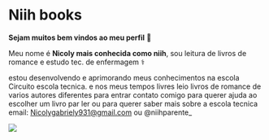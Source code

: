 # Niih books
**Sejam muitos bem vindos ao meu perfil** 📖

Meu nome é **Nicoly mais conhecida como niih**,
sou leitura de livros de romance e estudo tec. de enfermagem ⚕️ 

estou desenvolvendo e aprimorando meus conhecimentos na escola Circuito escola tecnica.
e nos meus tempos livres leio livros de romance de varios autores diferentes
para entrar contato comigo para querer ajuda ao escolher um livro par ler
ou para querer saber mais sobre a escola tecnica 
email: Nicolygabriely931@gmail.com 
ou @niihparente_

![](https://media1.tenor.com/m/N7qY2ad4n7UAAAAC/cat-flowers.gif)


